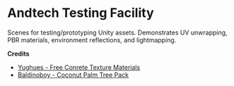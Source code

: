 # Andtech Testing Facility
Scenes for testing/prototyping Unity assets. Demonstrates UV unwrapping, PBR materials, environment reflections, and lightmapping.

**Credits**
- [Yughues - Free Conrete Texture Materials](https://assetstore.unity.com/packages/2d/textures-materials/concrete/yughues-free-concrete-materials-12951)
- [Baldinoboy - Coconut Palm Tree Pack](https://assetstore.unity.com/packages/3d/vegetation/trees/coconut-palm-tree-pack-7888)
